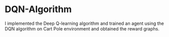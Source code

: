 # DQN-Algorithm
I implemented the Deep Q-learning algorithm and trained an agent using the DQN algorithm on Cart Pole environment and obtained the reward graphs. 
